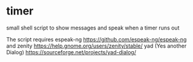 # timer
small shell script to show messages and speak when a timer runs out

The script requires 
espeak-ng https://github.com/espeak-ng/espeak-ng and 
zenity https://help.gnome.org/users/zenity/stable/ 
yad (Yes another Dialog) https://sourceforge.net/projects/yad-dialog/
